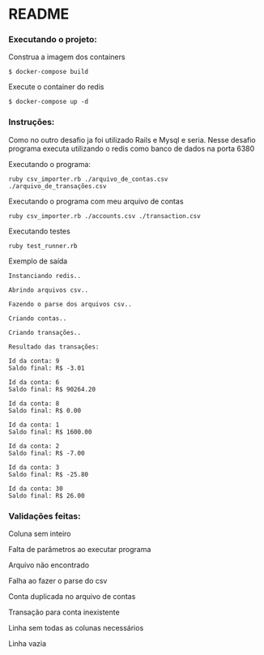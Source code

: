 # README

### Executando o projeto:

Construa a imagem dos containers
```
$ docker-compose build
```

Execute o container do redis
```
$ docker-compose up -d
```

### Instruções:
Como no outro desafio ja foi utilizado Rails e Mysql e seria.
Nesse desafio programa executa utilizando o redis como banco de dados na porta 6380

Executando o programa:
```
ruby csv_importer.rb ./arquivo_de_contas.csv ./arquivo_de_transações.csv
```

Executando o programa com meu arquivo de contas
```
ruby csv_importer.rb ./accounts.csv ./transaction.csv
```

Executando testes
```
ruby test_runner.rb
```

Exemplo de saída
```
Instanciando redis..

Abrindo arquivos csv..

Fazendo o parse dos arquivos csv..

Criando contas..

Criando transações..

Resultado das transações:

Id da conta: 9
Saldo final: R$ -3.01

Id da conta: 6
Saldo final: R$ 90264.20

Id da conta: 8
Saldo final: R$ 0.00

Id da conta: 1
Saldo final: R$ 1600.00

Id da conta: 2
Saldo final: R$ -7.00

Id da conta: 3
Saldo final: R$ -25.80

Id da conta: 30
Saldo final: R$ 26.00
```

### Validações feitas:

Coluna sem inteiro

Falta de parâmetros ao executar programa

Arquivo não encontrado

Falha ao fazer o parse do csv

Conta duplicada no arquivo de contas

Transação para conta inexistente

Linha sem todas as colunas necessários

Linha vazia

